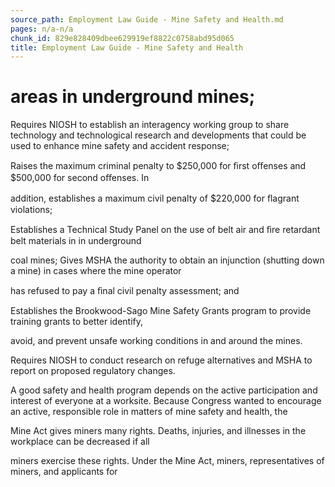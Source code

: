 ```yaml
---
source_path: Employment Law Guide - Mine Safety and Health.md
pages: n/a-n/a
chunk_id: 829e828409dbee629919ef8822c0758abd95d065
title: Employment Law Guide - Mine Safety and Health
---
```

# areas in underground mines;

Requires NIOSH to establish an interagency working group to share technology and technological research and developments that could be used to enhance mine safety and accident response;

Raises the maximum criminal penalty to $250,000 for ﬁrst oﬀenses and $500,000 for second oﬀenses. In

addition, establishes a maximum civil penalty of $220,000 for ﬂagrant violations;

Establishes a Technical Study Panel on the use of belt air and ﬁre retardant belt materials in in underground

coal mines; Gives MSHA the authority to obtain an injunction (shutting down a mine) in cases where the mine operator

has refused to pay a ﬁnal civil penalty assessment; and

Establishes the Brookwood-Sago Mine Safety Grants program to provide training grants to better identify,

avoid, and prevent unsafe working conditions in and around the mines.

Requires NIOSH to conduct research on refuge alternatives and MSHA to report on proposed regulatory changes.

A good safety and health program depends on the active participation and interest of everyone at a worksite. Because Congress wanted to encourage an active, responsible role in matters of mine safety and health, the

Mine Act gives miners many rights. Deaths, injuries, and illnesses in the workplace can be decreased if all

miners exercise these rights. Under the Mine Act, miners, representatives of miners, and applicants for

